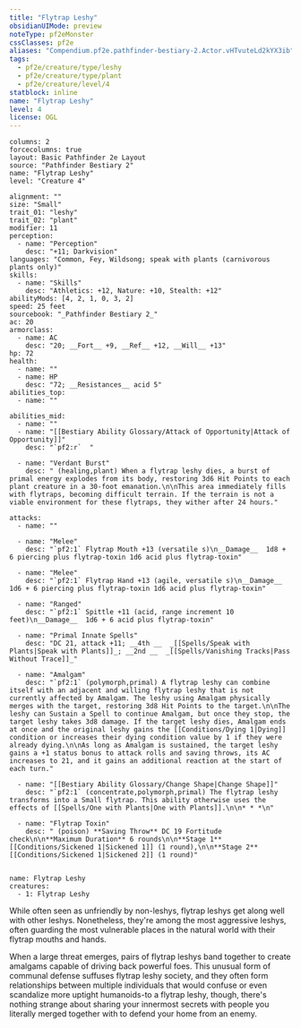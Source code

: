 ```yaml
---
title: "Flytrap Leshy"
obsidianUIMode: preview
noteType: pf2eMonster
cssClasses: pf2e
aliases: "Compendium.pf2e.pathfinder-bestiary-2.Actor.vHTvuteLd2kYX3ib" 
tags:
  - pf2e/creature/type/leshy
  - pf2e/creature/type/plant
  - pf2e/creature/level/4
statblock: inline
name: "Flytrap Leshy"
level: 4
license: OGL
---
```


```statblock
columns: 2
forcecolumns: true
layout: Basic Pathfinder 2e Layout
source: "Pathfinder Bestiary 2"
name: "Flytrap Leshy"
level: "Creature 4"

alignment: ""
size: "Small"
trait_01: "leshy"
trait_02: "plant"
modifier: 11
perception:
  - name: "Perception"
    desc: "+11; Darkvision"
languages: "Common, Fey, Wildsong; speak with plants (carnivorous plants only)"
skills:
  - name: "Skills"
    desc: "Athletics: +12, Nature: +10, Stealth: +12"
abilityMods: [4, 2, 1, 0, 3, 2]
speed: 25 feet
sourcebook: "_Pathfinder Bestiary 2_"
ac: 20
armorclass:
  - name: AC
    desc: "20; __Fort__ +9, __Ref__ +12, __Will__ +13"
hp: 72
health:
  - name: ""
  - name: HP
    desc: "72; __Resistances__ acid 5"
abilities_top:
  - name: ""

abilities_mid:
  - name: ""
  - name: "[[Bestiary Ability Glossary/Attack of Opportunity|Attack of Opportunity]]"
    desc: "`pf2:r`  "

  - name: "Verdant Burst"
    desc: " (healing,plant) When a flytrap leshy dies, a burst of primal energy explodes from its body, restoring 3d6 Hit Points to each plant creature in a 30-foot emanation.\n\nThis area immediately fills with flytraps, becoming difficult terrain. If the terrain is not a viable environment for these flytraps, they wither after 24 hours."

attacks:
  - name: ""

  - name: "Melee"
    desc: "`pf2:1` Flytrap Mouth +13 (versatile s)\n__Damage__  1d8 + 6 piercing plus flytrap-toxin 1d6 acid plus flytrap-toxin"

  - name: "Melee"
    desc: "`pf2:1` Flytrap Hand +13 (agile, versatile s)\n__Damage__  1d6 + 6 piercing plus flytrap-toxin 1d6 acid plus flytrap-toxin"

  - name: "Ranged"
    desc: "`pf2:1` Spittle +11 (acid, range increment 10 feet)\n__Damage__  1d6 + 6 acid plus flytrap-toxin"

  - name: "Primal Innate Spells"
    desc: "DC 21, attack +11; __4th __  _[[Spells/Speak with Plants|Speak with Plants]]_; __2nd __  _[[Spells/Vanishing Tracks|Pass Without Trace]]_"

  - name: "Amalgam"
    desc: "`pf2:1` (polymorph,primal) A flytrap leshy can combine itself with an adjacent and willing flytrap leshy that is not currently affected by Amalgam. The leshy using Amalgam physically merges with the target, restoring 3d8 Hit Points to the target.\n\nThe leshy can Sustain a Spell to continue Amalgam, but once they stop, the target leshy takes 3d8 damage. If the target leshy dies, Amalgam ends at once and the original leshy gains the [[Conditions/Dying 1|Dying]] condition or increases their dying condition value by 1 if they were already dying.\n\nAs long as Amalgam is sustained, the target leshy gains a +1 status bonus to attack rolls and saving throws, its AC increases to 21, and it gains an additional reaction at the start of each turn."

  - name: "[[Bestiary Ability Glossary/Change Shape|Change Shape]]"
    desc: "`pf2:1` (concentrate,polymorph,primal) The flytrap leshy transforms into a Small flytrap. This ability otherwise uses the effects of [[Spells/One with Plants|One with Plants]].\n\n* * *\n"

  - name: "Flytrap Toxin"
    desc: " (poison) **Saving Throw** DC 19 Fortitude check\n\n**Maximum Duration** 6 rounds\n\n**Stage 1** [[Conditions/Sickened 1|Sickened 1]] (1 round),\n\n**Stage 2** [[Conditions/Sickened 1|Sickened 2]] (1 round)"
 
```

```encounter-table
name: Flytrap Leshy
creatures:
  - 1: Flytrap Leshy
```



While often seen as unfriendly by non-leshys, flytrap leshys get along well with other leshys. Nonetheless, they're among the most aggressive leshys, often guarding the most vulnerable places in the natural world with their flytrap mouths and hands.

When a large threat emerges, pairs of flytrap leshys band together to create amalgams capable of driving back powerful foes. This unusual form of communal defense suffuses flytrap leshy society, and they often form relationships between multiple individuals that would confuse or even scandalize more uptight humanoids-to a flytrap leshy, though, there's nothing strange about sharing your innermost secrets with people you literally merged together with to defend your home from an enemy.
